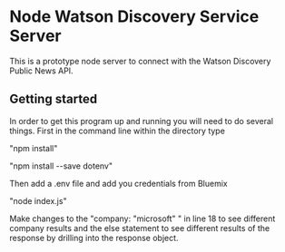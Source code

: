 # Node Watson Discovery Service Server

This is a prototype node server to connect with the Watson Discovery Public News API.

## Getting started

In order to get this program up and running you will need to do several things. First in the command line within the directory type

"npm install"

"npm install --save dotenv"

Then add a .env file and add you credentials from Bluemix

"node index.js"

Make changes to the "company: "microsoft" " in line 18 to see different company results and the else statement to see different results of the response by drilling into the response object.
